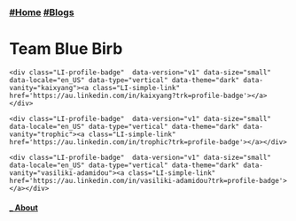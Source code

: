 
<nav>
	<h3>
    <a href=" / " >#Home</a>
    <a href=" /blogs.html " >#Blogs</a>
	</h3>
</nav>
<h1>Team Blue Birb</h1>

<div>
	<script type="text/javascript" src="https://platform.linkedin.com/badges/js/profile.js" async defer></script>

	<div class="LI-profile-badge"  data-version="v1" data-size="small" data-locale="en_US" data-type="vertical" data-theme="dark" data-vanity="kaixyang"><a class="LI-simple-link" href='https://au.linkedin.com/in/kaixyang?trk=profile-badge'></a></div>

	<div class="LI-profile-badge"  data-version="v1" data-size="small" data-locale="en_US" data-type="vertical" data-theme="dark" data-vanity="trophic"><a class="LI-simple-link" href='https://au.linkedin.com/in/trophic?trk=profile-badge'></a></div>

	<div class="LI-profile-badge"  data-version="v1" data-size="small" data-locale="en_US" data-type="vertical" data-theme="dark" data-vanity="vasiliki-adamidou"><a class="LI-simple-link" href='https://au.linkedin.com/in/vasiliki-adamidou?trk=profile-badge'></a></div>
</div>

<footer>
	<nav>
		<div>
			<h4>
				<a href=" /about.html " >	_ About</a>
			</h4>
		</div>
	</nav>
</footer>
